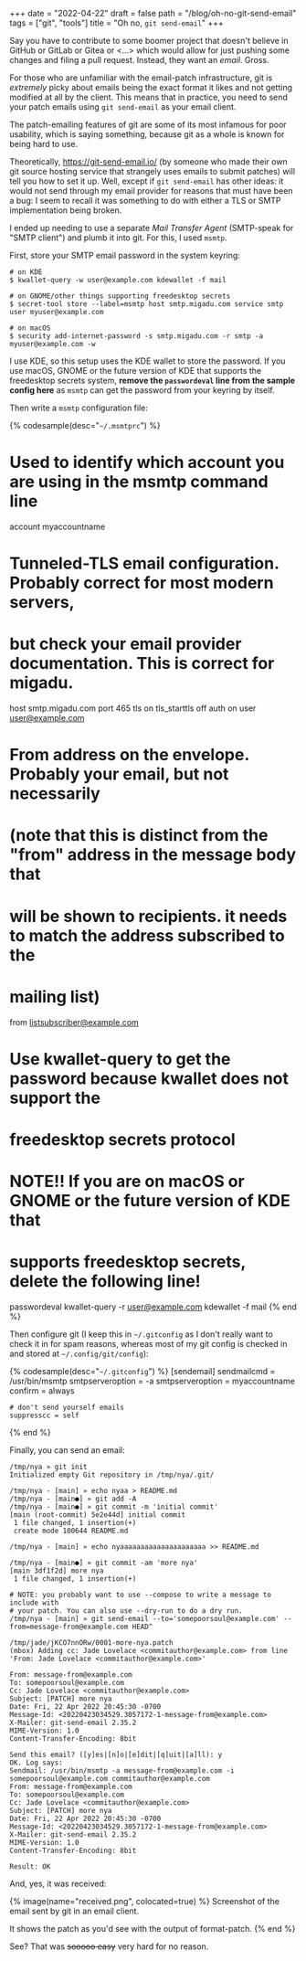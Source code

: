 +++
date = "2022-04-22"
draft = false
path = "/blog/oh-no-git-send-email"
tags = ["git", "tools"]
title = "Oh no, `git send-email`"
+++

Say you have to contribute to some boomer project that doesn't believe in
GitHub or GitLab or Gitea or <...> which would allow for just pushing some
changes and filing a pull request. Instead, they want an *email*. Gross.

For those who are unfamiliar with the email-patch infrastructure, git is
*extremely* picky about emails being the exact format it likes and not getting
modified at all by the client. This means that in practice, you need to send
your patch emails using `git send-email` as your email client.

The patch-emailing features of git are some of its most infamous for poor
usability, which is saying something, because git as a whole is known for being
hard to use.

Theoretically, <https://git-send-email.io/> (by someone who made their own git
source hosting service that strangely uses emails to submit patches) will tell
you how to set it up. Well, except if `git send-email` has other ideas: it
would not send through my email provider for reasons that must have been a bug:
I seem to recall it was something to do with either a TLS or SMTP
implementation being broken.

I ended up needing to use a separate *Mail Transfer Agent* (SMTP-speak for
"SMTP client") and plumb it into git. For this, I used `msmtp`.

First, store your SMTP email password in the system keyring:

```
# on KDE
$ kwallet-query -w user@example.com kdewallet -f mail

# on GNOME/other things supporting freedesktop secrets
$ secret-tool store --label=msmtp host smtp.migadu.com service smtp user myuser@example.com

# on macOS
$ security add-internet-password -s smtp.migadu.com -r smtp -a myuser@example.com -w
```

I use KDE, so this setup uses the KDE wallet to store the password. If you use
macOS, GNOME or the future version of KDE that supports the freedesktop secrets
system, **remove the `passwordeval` line from the sample config here** as
`msmtp` can get the password from your keyring by itself.

Then write a `msmtp` configuration file:

{% codesample(desc="`~/.msmtprc`") %}
# Used to identify which account you are using in the msmtp command line
account myaccountname

# Tunneled-TLS email configuration. Probably correct for most modern servers,
# but check your email provider documentation. This is correct for migadu.

host smtp.migadu.com
port 465
tls on
tls_starttls off
auth on
user user@example.com

# From address on the envelope. Probably your email, but not necessarily
# (note that this is distinct from the "from" address in the message body that
# will be shown to recipients. it needs to match the address subscribed to the
# mailing list)
from listsubscriber@example.com

# Use kwallet-query to get the password because kwallet does not support the
# freedesktop secrets protocol
# NOTE!! If you are on macOS or GNOME or the future version of KDE that
# supports freedesktop secrets, delete the following line!
passwordeval kwallet-query -r user@example.com kdewallet -f mail
{% end %}

Then configure git (I keep this in `~/.gitconfig` as I don't really want to
check it in for spam reasons, whereas most of my git config is checked in and
stored at `~/.config/git/config`):

{% codesample(desc="`~/.gitconfig`") %}
[sendemail]
    sendmailcmd = /usr/bin/msmtp
    smtpserveroption = -a
    smtpserveroption = myaccountname
    confirm = always

    # don't send yourself emails
    suppresscc = self
{% end %}

Finally, you can send an email:

```
/tmp/nya » git init
Initialized empty Git repository in /tmp/nya/.git/

/tmp/nya - [main] » echo nyaa > README.md
/tmp/nya - [main●] » git add -A
/tmp/nya - [main●] » git commit -m 'initial commit'
[main (root-commit) 5e2e44d] initial commit
 1 file changed, 1 insertion(+)
 create mode 100644 README.md

/tmp/nya - [main] » echo nyaaaaaaaaaaaaaaaaaaaaa >> README.md

/tmp/nya - [main●] » git commit -am 'more nya'
[main 3df1f2d] more nya
 1 file changed, 1 insertion(+)

# NOTE: you probably want to use --compose to write a message to include with
# your patch. You can also use --dry-run to do a dry run.
/tmp/nya - [main] » git send-email --to='somepoorsoul@example.com' --from=message-from@example.com HEAD^

/tmp/jade/jKCO7nnORw/0001-more-nya.patch
(mbox) Adding cc: Jade Lovelace <commitauthor@example.com> from line 'From: Jade Lovelace <commitauthor@example.com>'

From: message-from@example.com
To: somepoorsoul@example.com
Cc: Jade Lovelace <commitauthor@example.com>
Subject: [PATCH] more nya
Date: Fri, 22 Apr 2022 20:45:30 -0700
Message-Id: <20220423034529.3057172-1-message-from@example.com>
X-Mailer: git-send-email 2.35.2
MIME-Version: 1.0
Content-Transfer-Encoding: 8bit

Send this email? ([y]es|[n]o|[e]dit|[q]uit|[a]ll): y
OK. Log says:
Sendmail: /usr/bin/msmtp -a message-from@example.com -i somepoorsoul@example.com commitauthor@example.com
From: message-from@example.com
To: somepoorsoul@example.com
Cc: Jade Lovelace <commitauthor@example.com>
Subject: [PATCH] more nya
Date: Fri, 22 Apr 2022 20:45:30 -0700
Message-Id: <20220423034529.3057172-1-message-from@example.com>
X-Mailer: git-send-email 2.35.2
MIME-Version: 1.0
Content-Transfer-Encoding: 8bit

Result: OK
```

And, yes, it was received:

{% image(name="received.png", colocated=true) %}
Screenshot of the email sent by git in an email client.

It shows the patch as you'd see with the output of format-patch.
{% end %}

See? That was ~~sooooo easy~~ very hard for no reason.
